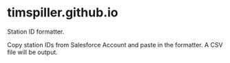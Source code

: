 # timspiller.github.io

Station ID formatter.

Copy station IDs from Salesforce Account and paste in the formatter. A CSV file will be output.
